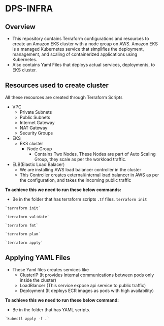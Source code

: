 # DPS-INFRA

## Overview
* This repository contains Terraform configurations and resources to create an Amazon EKS cluster with a node group on AWS. Amazon EKS is a managed Kubernetes service that simplifies the deployment, management, and scaling of containerized applications using Kubernetes.
* Also contains Yaml Files that deploys actual services, deployments, to EKS cluster.

## Resources used to create cluster
All these resources are created through Terraform Scripts
* VPC
  * Private Subnets
  * Public Subnets 
  * Internet Gateway
  * NAT Gateway
  * Security Groups
* EKS
  * EKS cluster
    * Node Group
      * Contains Two Nodes, These Nodes are part of Auto Scaling Group, they scale as per the workload traffic.
* ELB(Elastic Load Balacer)
  * We are installing AWS load balancer controller in the cluster
  * This Controller creates external/internal load balancer in AWS as per the configuration, and takes the incoming public traffic

**To achieve this we need to run these below commands:**
  * Be in the folder that has terraform scripts `.tf` files.
`terraform init`
```
`terraform init`
``` 
```
`terraform validate`
```
```
`terraform fmt`
```
```
`terraform plan`
```
```
`terraform apply`
```

## Applying YAML Files
* These Yaml files creates services like 
  * ClusterIP (It provides Internal communications between pods only inside the cluster)
  * LoadBlancer (This service expose api service to public traffic) 
  * Deployment (It deploys ECR images as pods with high availability)

**To achieve this we need to run these below command:**
  * Be in the folder that has YAML scripts.

```
`kubectl apply -f .`
``` 










